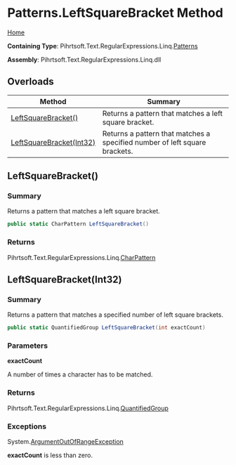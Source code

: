 # Patterns\.LeftSquareBracket Method

[Home](../../../../../../README.md)

**Containing Type**: Pihrtsoft\.Text\.RegularExpressions\.Linq\.[Patterns](../README.md)

**Assembly**: Pihrtsoft\.Text\.RegularExpressions\.Linq\.dll

## Overloads

| Method | Summary |
| ------ | ------- |
| [LeftSquareBracket()](#Pihrtsoft_Text_RegularExpressions_Linq_Patterns_LeftSquareBracket) | Returns a pattern that matches a left square bracket\. |
| [LeftSquareBracket(Int32)](#Pihrtsoft_Text_RegularExpressions_Linq_Patterns_LeftSquareBracket_System_Int32_) | Returns a pattern that matches a specified number of left square brackets\. |

## LeftSquareBracket\(\) <a name="Pihrtsoft_Text_RegularExpressions_Linq_Patterns_LeftSquareBracket"></a>

### Summary

Returns a pattern that matches a left square bracket\.

```csharp
public static CharPattern LeftSquareBracket()
```

### Returns

Pihrtsoft\.Text\.RegularExpressions\.Linq\.[CharPattern](../../CharPattern/README.md)

## LeftSquareBracket\(Int32\) <a name="Pihrtsoft_Text_RegularExpressions_Linq_Patterns_LeftSquareBracket_System_Int32_"></a>

### Summary

Returns a pattern that matches a specified number of left square brackets\.

```csharp
public static QuantifiedGroup LeftSquareBracket(int exactCount)
```

### Parameters

**exactCount**

A number of times a character has to be matched\.

### Returns

Pihrtsoft\.Text\.RegularExpressions\.Linq\.[QuantifiedGroup](../../QuantifiedGroup/README.md)

### Exceptions

System\.[ArgumentOutOfRangeException](https://docs.microsoft.com/en-us/dotnet/api/system.argumentoutofrangeexception)

**exactCount** is less than zero\.

